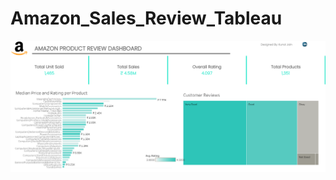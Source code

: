 # Amazon_Sales_Review_Tableau
![Alt text](https://github.com/kunaljain001/Amazon_Sales_Review_Tableau/blob/main/Dashboard.png)

